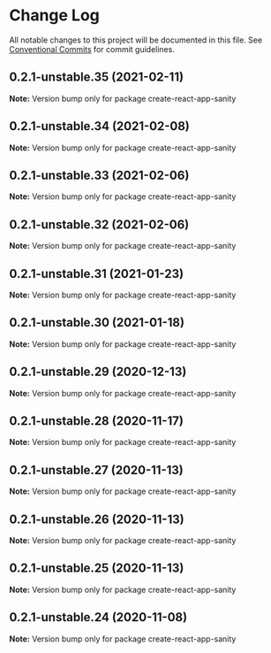 # Change Log

All notable changes to this project will be documented in this file.
See [Conventional Commits](https://conventionalcommits.org) for commit guidelines.

## 0.2.1-unstable.35 (2021-02-11)

**Note:** Version bump only for package create-react-app-sanity





## 0.2.1-unstable.34 (2021-02-08)

**Note:** Version bump only for package create-react-app-sanity





## 0.2.1-unstable.33 (2021-02-06)

**Note:** Version bump only for package create-react-app-sanity





## 0.2.1-unstable.32 (2021-02-06)

**Note:** Version bump only for package create-react-app-sanity





## 0.2.1-unstable.31 (2021-01-23)

**Note:** Version bump only for package create-react-app-sanity





## 0.2.1-unstable.30 (2021-01-18)

**Note:** Version bump only for package create-react-app-sanity





## 0.2.1-unstable.29 (2020-12-13)

**Note:** Version bump only for package create-react-app-sanity





## 0.2.1-unstable.28 (2020-11-17)

**Note:** Version bump only for package create-react-app-sanity





## 0.2.1-unstable.27 (2020-11-13)

**Note:** Version bump only for package create-react-app-sanity





## 0.2.1-unstable.26 (2020-11-13)

**Note:** Version bump only for package create-react-app-sanity





## 0.2.1-unstable.25 (2020-11-13)

**Note:** Version bump only for package create-react-app-sanity





## 0.2.1-unstable.24 (2020-11-08)

**Note:** Version bump only for package create-react-app-sanity
